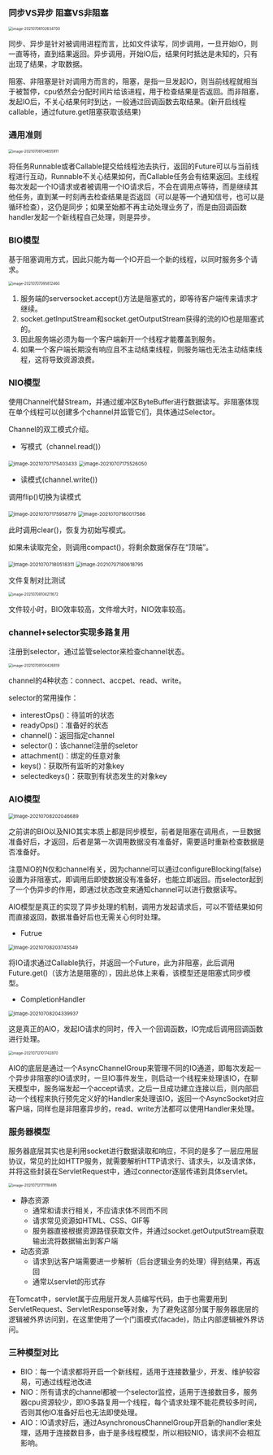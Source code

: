 ### 同步VS异步 阻塞VS非阻塞

<img src="https://imagebag.oss-cn-chengdu.aliyuncs.com/img/image-20210706102634700.png" alt="image-20210706102634700" style="zoom:50%;" />

同步、异步是针对被调用进程而言，比如文件读写，同步调用，一旦开始IO，则一直等待，直到结果返回。异步调用，开始IO后，结果何时抵达是未知的，只有出现了结果，才取数据。

阻塞、非阻塞是针对调用方而言的，阻塞，是指一旦发起IO，则当前线程就相当于被暂停，cpu依然会分配时间片给该进程，用于检查结果是否返回。而非阻塞，发起IO后，不关心结果何时到达，一般通过回调函数去取结果。(新开启线程callable，通过future.get阻塞获取该结果)

### 通用准则

<img src="https://imagebag.oss-cn-chengdu.aliyuncs.com/img/image-20210706104655911.png" alt="image-20210706104655911" style="zoom:50%;" />

将任务Runnable或者Callable提交给线程池去执行，返回的Future可以与当前线程进行互动，Runnable不关心结果如何，而Callable任务会有结果返回。主线程每次发起一个IO请求或者被调用一个IO请求后，不会在调用点等待，而是继续其他任务，直到某一时刻再去检查结果是否返回（可以是等一个通知信号，也可以是循环检查），这仍是同步；如果至始都不再主动处理业务了，而是由回调函数handler发起一个新线程自己处理，则是异步。

### BIO模型

基于阻塞调用方式，因此只能为每一个IO开启一个新的线程，以同时服务多个请求。

<img src="https://imagebag.oss-cn-chengdu.aliyuncs.com/img/image-20210707095812460.png" alt="image-20210707095812460" style="zoom:50%;" />

1. 服务端的serversocket.accept()方法是阻塞式的，即等待客户端传来请求才继续。
2. socket.getInputStream和socket.getOutputStream获得的流的IO也是阻塞式的。
3. 因此服务端必须为每一个客户端新开一个线程才能覆盖到服务。
4. 如果一个客户端长期没有响应且不主动结束线程，则服务端也无法主动结束线程，这将导致资源浪费。

### NIO模型

使用Channel代替Stream，并通过缓冲区ByteBuffer进行数据读写。非阻塞体现在单个线程可以创建多个channel并监管它们，具体通过Selector。

Channel的双工模式介绍。

- 写模式（channel.read()）

<img src="https://imagebag.oss-cn-chengdu.aliyuncs.com/img/image-20210707175403433.png" alt="image-20210707175403433" style="zoom:67%;" />

<img src="https://imagebag.oss-cn-chengdu.aliyuncs.com/img/image-20210707175526050.png" alt="image-20210707175526050" style="zoom:67%;" />

- 读模式(channel.write())

调用flip()切换为读模式

<img src="https://imagebag.oss-cn-chengdu.aliyuncs.com/img/image-20210707175958779.png" alt="image-20210707175958779" style="zoom:67%;" />

<img src="https://imagebag.oss-cn-chengdu.aliyuncs.com/img/image-20210707180017586.png" alt="image-20210707180017586" style="zoom:67%;" />

此时调用clear()，恢复为初始写模式。

如果未读取完全，则调用compact()，将剩余数据保存在“顶端”。

<img src="https://imagebag.oss-cn-chengdu.aliyuncs.com/img/image-20210707180518311.png" alt="image-20210707180518311" style="zoom:67%;" />

<img src="https://imagebag.oss-cn-chengdu.aliyuncs.com/img/image-20210707180618795.png" alt="image-20210707180618795" style="zoom:67%;" />

文件复制对比测试

<img src="https://imagebag.oss-cn-chengdu.aliyuncs.com/img/image-20210708104211672.png" alt="image-20210708104211672" style="zoom: 50%;" />

文件较小时，BIO效率较高，文件增大时，NIO效率较高。

### channel+selector实现多路复用

注册到selector，通过监管selector来检查channel状态。

<img src="https://imagebag.oss-cn-chengdu.aliyuncs.com/img/image-20210708104426819.png" alt="image-20210708104426819" style="zoom:50%;" />

channel的4种状态：connect、accpet、read、write。

selector的常用操作：

- interestOps()：待监听的状态
- readyOps()：准备好的状态
- channel()：返回指定channel
- selector()：该channel注册的seletor
- attachment()：绑定的任意对象
- keys()：获取所有监听的对象key
- selectedkeys()：获取到有状态发生的对象key

### AIO模型

<img src="https://imagebag.oss-cn-chengdu.aliyuncs.com/img/image-20210708202046689.png" alt="image-20210708202046689" style="zoom: 67%;" />

之前讲的BIO以及NIO其实本质上都是同步模型，前者是阻塞在调用点，一旦数据准备好后，才返回，后者是第一次调用数据没有准备好，需要适时重新检查数据是否准备好。

注意NIO的N仅和channel有关，因为channel可以通过configureBlocking(false)设置为非阻塞式，即调用后即使数据没有准备好，也能立即返回。而selector起到了一个伪异步的作用，即通过状态改变来通知channel可以进行数据读写。

AIO模型是真正的实现了异步处理的机制，调用方发起请求后，可以不管结果如何而直接返回，数据准备好后也无需关心何时处理。

- Futrue

<img src="https://imagebag.oss-cn-chengdu.aliyuncs.com/img/image-20210708203745549.png" alt="image-20210708203745549" style="zoom:67%;" />

将IO请求通过Callable执行，并返回一个Future，此为非阻塞，此后调用Future.get()（该方法是阻塞的），因此总体上来看，该模型还是阻塞式同步模型。

- CompletionHandler

<img src="https://imagebag.oss-cn-chengdu.aliyuncs.com/img/image-20210708204339937.png" alt="image-20210708204339937" style="zoom:67%;" />

这是真正的AIO，发起IO请求的同时，传入一个回调函数，IO完成后调用回调函数进行处理。

<img src="https://imagebag.oss-cn-chengdu.aliyuncs.com/img/image-20210712101743154.png" alt="image-20210712101742870" style="zoom:50%;" />

AIO的底层是通过一个AsyncChannelGroup来管理不同的IO通道，即每次发起一个异步非阻塞的IO请求时，一旦IO事件发生，则启动一个线程来处理该IO，在聊天模型中，服务端发起一个accept请求，之后一旦成功建立连接以后，则内部启动一个线程来执行预先定义好的Handler来处理该IO，返回一个AsyncSocket对应客户端，同样也是非阻塞异步的，read、write方法都可以使用Handler来处理。

### 服务器模型

服务器底层其实也是利用socket进行数据读取和响应，不同的是多了一层应用层协议，常见的比如HTTP服务，就需要解析HTTP请求行、请求头，以及请求体，并将这些封装在ServletRequest中，通过connector逐层传递到具体servlet。

<img src="https://imagebag.oss-cn-chengdu.aliyuncs.com/img/image-20210712171118495.png" alt="image-20210712171118495" style="zoom:50%;" />

- 静态资源
  - 通常和请求行相关，不应请求体不同而不同
  - 请求常见资源如HTML、CSS、GIF等
  - 服务器直接根据资源路径获取文件，并通过socket.getOutputStream获取输出流将数据输出到客户端
- 动态资源
  - 请求到达客户端需要进一步解析（后台逻辑业务的处理）得到结果，再返回
  - 通常以servlet的形式存

在Tomcat中，servlet属于应用层开发人员编写代码，由于也需要用到ServletRequest、ServletResponse等对象，为了避免这部分属于服务器底层的逻辑被外界访问到，在这里使用了一个门面模式(facade)，防止内部逻辑被外界访问。

### 三种模型对比

- BIO：每一个请求都将开启一个新线程，适用于连接数量少，开发、维护较容易，可通过线程池改进
- NIO：所有请求的channel都被一个selector监控，适用于连接数目多，服务器cpu资源较少，即IO多路复用一个线程，每个请求处理不能花费较多时间，否则其他IO准备好后也无法即使处理。
- AIO：IO请求好后，通过AsynchronousChannelGroup开启新的handler来处理，适用于连接数目多，由于是多线程模型，所以相较NIO，请求间不会相互影响。

